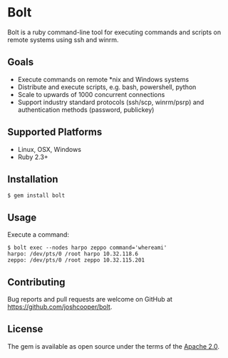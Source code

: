 # Bolt

Bolt is a ruby command-line tool for executing commands and scripts on remote
systems using ssh and winrm.

## Goals

* Execute commands on remote *nix and Windows systems
* Distribute and execute scripts, e.g. bash, powershell, python
* Scale to upwards of 1000 concurrent connections
* Support industry standard protocols (ssh/scp, winrm/psrp) and authentication
  methods (password, publickey)

## Supported Platforms

* Linux, OSX, Windows
* Ruby 2.3+

## Installation

    $ gem install bolt

## Usage

Execute a command:

    $ bolt exec --nodes harpo zeppo command='whereami'
    harpo: /dev/pts/0 /root harpo 10.32.118.6
    zeppo: /dev/pts/0 /root zeppo 10.32.115.201


## Contributing

Bug reports and pull requests are welcome on GitHub at https://github.com/joshcooper/bolt.


## License

The gem is available as open source under the terms of the [Apache 2.0](https://www.apache.org/licenses/LICENSE-2.0).


